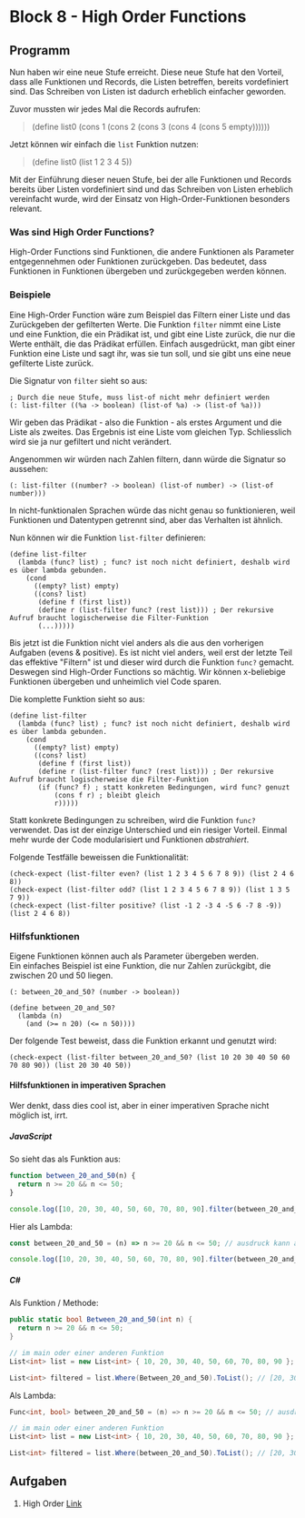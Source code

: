 # Block 8 - High Order Functions

## Programm

Nun haben wir eine neue Stufe erreicht. Diese neue Stufe hat den Vorteil, dass alle Funktionen und Records, die Listen betreffen, bereits vordefiniert sind. Das Schreiben von Listen ist dadurch erheblich einfacher geworden.

Zuvor mussten wir jedes Mal die Records aufrufen:

> (define list0 (cons 1 (cons 2 (cons 3 (cons 4 (cons 5 empty))))))

Jetzt können wir einfach die `list` Funktion nutzen:

> (define list0 (list 1 2 3 4 5))

Mit der Einführung dieser neuen Stufe, bei der alle Funktionen und Records bereits über Listen vordefiniert sind und das Schreiben von Listen erheblich vereinfacht wurde, wird der Einsatz von High-Order-Funktionen besonders relevant.

### Was sind High Order Functions?

High-Order Functions sind Funktionen, die andere Funktionen als Parameter entgegennehmen oder Funktionen zurückgeben. Das bedeutet, dass Funktionen in Funktionen übergeben und zurückgegeben werden können.

### Beispiele

Eine High-Order Function wäre zum Beispiel das Filtern einer Liste und das Zurückgeben der gefilterten Werte. Die Funktion `filter` nimmt eine Liste und eine Funktion, die ein Prädikat ist, und gibt eine Liste zurück, die nur die Werte enthält, die das Prädikat erfüllen. Einfach ausgedrückt, man gibt einer Funktion eine Liste und sagt ihr, was sie tun soll, und sie gibt uns eine neue gefilterte Liste zurück.

Die Signatur von `filter` sieht so aus:

```racket
; Durch die neue Stufe, muss list-of nicht mehr definiert werden
(: list-filter ((%a -> boolean) (list-of %a) -> (list-of %a)))
```

Wir geben das Prädikat - also die Funktion - als erstes Argument und die Liste als zweites. Das Ergebnis ist eine Liste vom gleichen Typ. Schliesslich wird sie ja nur gefiltert und nicht verändert.

Angenommen wir würden nach Zahlen filtern, dann würde die Signatur so aussehen:

```racket
(: list-filter ((number? -> boolean) (list-of number) -> (list-of number)))
```

In nicht-funktionalen Sprachen würde das nicht genau so funktionieren, weil Funktionen und Datentypen getrennt sind, aber das Verhalten ist ähnlich.

Nun können wir die Funktion `list-filter` definieren:

```racket
(define list-filter
  (lambda (func? list) ; func? ist noch nicht definiert, deshalb wird es über lambda gebunden.
    (cond
      ((empty? list) empty)
      ((cons? list)
       (define f (first list))
       (define r (list-filter func? (rest list))) ; Der rekursive Aufruf braucht logischerweise die Filter-Funktion
       (...)))))
```

Bis jetzt ist die Funktion nicht viel anders als die aus den vorherigen Aufgaben (evens & positive). Es ist nicht viel anders, weil erst der letzte Teil das effektive "Filtern" ist und dieser wird durch die Funktion `func?` gemacht. Deswegen sind High-Order Functions so mächtig. Wir können x-beliebige Funktionen übergeben und unheimlich viel Code sparen.

Die komplette Funktion sieht so aus:

```racket
(define list-filter
  (lambda (func? list) ; func? ist noch nicht definiert, deshalb wird es über lambda gebunden.
    (cond
      ((empty? list) empty)
      ((cons? list)
       (define f (first list))
       (define r (list-filter func? (rest list))) ; Der rekursive Aufruf braucht logischerweise die Filter-Funktion
       (if (func? f) ; statt konkreten Bedingungen, wird func? genuzt
           (cons f r) ; bleibt gleich
           r)))))
```

Statt konkrete Bedingungen zu schreiben, wird die Funktion `func?` verwendet. Das ist der einzige Unterschied und ein riesiger Vorteil. Einmal mehr wurde der Code modularisiert und Funktionen _abstrahiert_.

Folgende Testfälle beweissen die Funktionalität:

```racket
(check-expect (list-filter even? (list 1 2 3 4 5 6 7 8 9)) (list 2 4 6 8))
(check-expect (list-filter odd? (list 1 2 3 4 5 6 7 8 9)) (list 1 3 5 7 9))
(check-expect (list-filter positive? (list -1 2 -3 4 -5 6 -7 8 -9)) (list 2 4 6 8))
```

### Hilfsfunktionen

Eigene Funktionen können auch als Parameter übergeben werden.  
Ein einfaches Beispiel ist eine Funktion, die nur Zahlen zurückgibt, die zwischen 20 und 50 liegen.

```racket
(: between_20_and_50? (number -> boolean))

(define between_20_and_50?
  (lambda (n)
    (and (>= n 20) (<= n 50))))
```

Der folgende Test beweist, dass die Funktion erkannt und genutzt wird:

```racket
(check-expect (list-filter between_20_and_50? (list 10 20 30 40 50 60 70 80 90)) (list 20 30 40 50))
```

#### Hilfsfunktionen in imperativen Sprachen

Wer denkt, dass dies cool ist, aber in einer imperativen Sprache nicht möglich ist, irrt.

##### JavaScript

So sieht das als Funktion aus:

```javascript
function between_20_and_50(n) {
  return n >= 20 && n <= 50;
}

console.log([10, 20, 30, 40, 50, 60, 70, 80, 90].filter(between_20_and_50)); // [20, 30, 40, 50]
```

Hier als Lambda:

```javascript
const between_20_and_50 = (n) => n >= 20 && n <= 50; // ausdruck kann auch direkt in filter genutzt werden

console.log([10, 20, 30, 40, 50, 60, 70, 80, 90].filter(between_20_and_50)); // [20, 30, 40, 50]
```

##### C#

Als Funktion / Methode:

```csharp
public static bool Between_20_and_50(int n) {
  return n >= 20 && n <= 50;
}

// im main oder einer anderen Funktion
List<int> list = new List<int> { 10, 20, 30, 40, 50, 60, 70, 80, 90 };

List<int> filtered = list.Where(Between_20_and_50).ToList(); // [20, 30, 40, 50]
```

Als Lambda:

```csharp
Func<int, bool> between_20_and_50 = (n) => n >= 20 && n <= 50; // ausdruck kann auch direkt in filter genutzt werden

// im main oder einer anderen Funktion
List<int> list = new List<int> { 10, 20, 30, 40, 50, 60, 70, 80, 90 };

List<int> filtered = list.Where(between_20_and_50).ToList(); // [20, 30, 40, 50]
```

## Aufgaben

1. High Order [Link](../Tasks/19.3_HighOrder.md)
